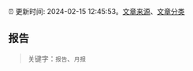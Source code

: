 :alarm_clock: 更新时间: 2024-02-15 12:45:53。[文章来源](/README.md)、[文章分类](/TAGS.md)

## 报告


> 关键字：`报告`、`月报`



